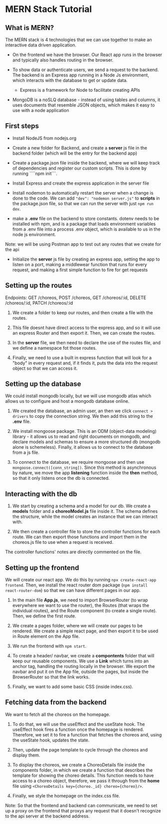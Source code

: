 # MERN Stack Tutorial

## What is MERN?

The MERN stack is 4 technologies that we can use together to make an interactive data driven application.

- On the frontend we have the browser. Our React app runs in the browser and typically also handles routing in the browser.

- To show data or authenticate users, we send a request to the backend. The backend is an Express app running in a Node Js environment, which interacts with the database to get or update data.
    - Express is a framework for Node to facilitate creating APIs

- MongoDB is a noSLQ database - instead of using tables and columns, it uses documents that resemble JSON objects, which makes it easy to use with a node application

## First steps

- Install NodeJS from nodejs.org

- Create a new folder for Backend, and create a **server** js file in the backend folder (which will be the entry for the backend app)

- Create a package.json file inside the backend, where we will keep track of dependencies and register our custom scripts. This is done by running ````npm init```.

- Install Express and create the express application in the server file

- Install nodemon to automatically restart the server when a change is done to the code. We can add ```"dev": "nodemon server.js"``` to **scripts** in the package.json file, so that we can run the server with just ```npm run dev```.

- make a **.env** file on the backend to store constants. dotenv needs to be installed with npm, and is a package that loads environment variables from a .env file into a process .env object, which is available to us in the node js environment.

Note: we will be using Postman app to test out any routes that we create for the api

- Initialize the **server** js file by creating an express app, setting the app to listen on a port, making a middlewear function that runs for every request, and making a first simple function to fire for get requests


## Setting up the routes

Endpoints: GET /choreos, POST /choreos, GET /choreos/:id, DELETE /choreos/:id, PATCH /choreos/:id

1. We create a folder to keep our routes, and then create a file with the routes.

2. This file doesnt have direct access to the express app, and so it will use an express Router and then export it. Then, we can create the routes.

3. In the **server** file, we then need to declare the use of the routes file, and we define a namespace fot those routes.

4. Finally, we need to use a built in express function that will look for a "body" in every request and, if it finds it, puts the data into the request object so that we can access it.


## Setting up the database

We could install mongodb locally, but we will use mongodb atlas which allows us to configure and host a mongodb database online.

1. We created the database, an admin user, an then we click ```connect > drivers``` to copy the connection string. We then add this string to the **.env** file.

2. We install mongoose package. This is an ODM (object-data modeling) library - it allows us to read and right documents on mongodb, and declare models and schemas to ensure a more structured db (mongodb alone is schemeless). Finally, it allows us to connect to the database from a js file.

3. To connect to the database, we require mongoose and then use ```mongoose.connect([conn_string])```. Since this method is asynchronous by nature, we move the app **listening** function inside the **then** method, so that it only listens once the db is connected.

## Interacting with the db

1. We start by creating a schema and a model for our db. We create a **models** folder and a **choreoModel.js** file inside it. The schema defines the structure, while the model creates an instance that we can interact with.

2. We then create a controller file to store the controller functions for each route. We can then export those functions and import them in the choreos.js file to use when a request is received.

The controller functions' notes are directly commented on the file.

## Setting up the frontend

We will create our react app. We do this by running ```npx create-react-app frontend```. Then, we install the react router dom package (```npm install react-router-dom```) so that we can have different pages in our app.

1. In the main file **App.js**, we need to import BrowserRouter (to wrap everywhere we want to use the router), the Routes (that wraps the individual routes), and the Route component (to create a single route). Then, we define the first route.

2. We create a pages folder, where we will create our pages to be rendered. We create a simple react page, and then export it to be used in Route element on the App file.

3. We run the frontend with ```npm start```.

4. To create a header/ navbar, we create a **compontents** folder that will keep our reusable components. We use a **Link** which turns into an anchor tag, handling the routing locally in the browser. We export the navbar and put it on the App file, outside the pages, but inside the BrowserRouter so that the link works.

5. Finally, we want to add some basic CSS (inside index.css).

## Fetching data from the backend

We want to fetch all the choreos on the homepage.

1. To do that, we will use the useEffect and the useState hook. The useEffect hook fires a function once the homepage is rendered. Therefore, we set it to fire a function that fetches the choreos and, using the useState hook, updates the state.

2. Then, update the page template to cycle through the choreos and display them.

3. To display the choreos, we create a ChoreoDetails file inside the components folder, in which we create a function that describes the template for showing the choreo details. This function needs to have access to a choreo object, therefore, we pass it through from the **home** file using ```<ChoreoDetails key={choreo._id} choreo={choreo}/>```.

4. Finally, we style the homepage on the index.css file.

Note: So that the frontend and backend can communicate, we need to set up a proxy on the frontend that proxys any request that it doesn't recognize to the api server at the backend address.